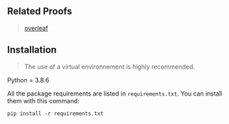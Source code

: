 
## Related Proofs

> [overleaf](https://www.overleaf.com/read/ytdbnsmpmpzh)

## Installation

> The use of a virtual environnement is highly recommended.

Python = 3.8.6

All the package requirements are listed in `requirements.txt`. You can install them with this command:
```
pip install -r requirements.txt
```